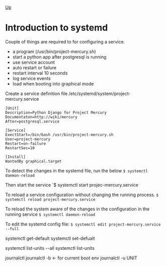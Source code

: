 [Up](./readme.md)

# Introduction to systemd

Couple of things are required to for configuring a service.
- a program (/usr/bin/project-mercury.sh)
- start a python app after postgresql is running
- use service account
- auto restart or failure
- restart interval 10 seconds
- log service events
- load when booting into graphical mode

Create a service definition file
/etc/systemd/system/project-mercury.service

```
[Unit]
Description=Python Django for Project Mercury
Documentaton=http://wiki/mercury
After=postgresql.service

[Service]
ExectStart=/bin/bash /usr/bin/project-mercury.sh
User=project-mercury
Restart=on-failure
RestartSec=10

[Install]
WantedBy graphical.target
```

To detect the changes in the systemd file, run the below
`$ systemctl daemon-reload`

Then start the service
`$ systemctl start projec-mercury.service

To reload a service configuration without changing the running process.
`$ systemctl reload project-mercury.service`

To reload the system aware of the changes in the configuration in the running service
`$ systemctl daemon-reload`

To edit the systemd config file:
`$ systemctl edit project-mercury.service --full`

systemctl get-default
systemctl set-defualt

systemctl list-units --all
systemctl list-units

journalctl 
journalctl -b <- for current boot env
journalctl -u UNIT

